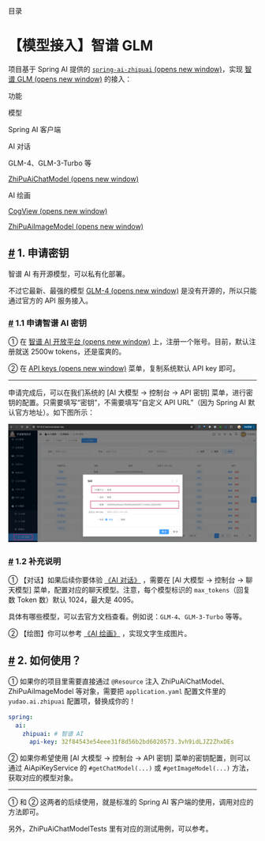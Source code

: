 目录

# 【模型接入】智谱 GLM

项目基于 Spring AI 提供的 [`spring-ai-zhipuai` (opens new window)](https://github.com/spring-projects/spring-ai/tree/main/models/spring-ai-zhipuai)，实现 [智谱 GLM (opens new window)](https://zhipuai.cn/) 的接入：

功能

模型

Spring AI 客户端

AI 对话

GLM-4、GLM-3-Turbo 等

[ZhiPuAiChatModel (opens new window)](https://github.com/spring-projects/spring-ai/blob/main/models/spring-ai-zhipuai/src/main/java/org/springframework/ai/zhipuai/ZhiPuAiChatModel.java)

AI 绘画

[CogView (opens new window)](https://github.com/THUDM/CogView)

[ZhiPuAiImageModel (opens new window)](https://github.com/spring-projects/spring-ai/blob/main/models/spring-ai-zhipuai/src/main/java/org/springframework/ai/zhipuai/ZhiPuAiImageModel.java)

## [#](#_1-申请密钥) 1. 申请密钥

智谱 AI 有开源模型，可以私有化部署。

不过它最新、最强的模型 [GLM-4 (opens new window)](https://zhipuai.cn/news/5) 是没有开源的，所以只能通过官方的 API 服务接入。

### [#](#_1-1-申请智谱-ai-密钥) 1.1 申请智谱 AI 密钥

① 在 [智谱 AI 开放平台 (opens new window)](https://bigmodel.cn/) 上，注册一个账号。目前，默认注册就送 2500w tokens，还是蛮爽的。

② 在 [API keys (opens new window)](https://open.bigmodel.cn/usercenter/apikeys) 菜单，复制系统默认 API key 即可。

* * *

申请完成后，可以在我们系统的 \[AI 大模型 -> 控制台 -> API 密钥\] 菜单，进行密钥的配置。只需要填写“密钥”，不需要填写“自定义 API URL”（因为 Spring AI 默认官方地址）。如下图所示：

![官方的密钥配置](./static/智谱-官方.png)

### [#](#_1-2-补充说明) 1.2 补充说明

① 【对话】如果后续你要体验 [《AI 对话》](/ai/chat/) ，需要在 \[AI 大模型 -> 控制台 -> 聊天模型\] 菜单，配置对应的聊天模型。注意，每个模型标识的 `max_tokens`（回复数 Token 数）默认 1024，最大是 4095。

具体有哪些模型，可以去官方文档查看。例如说：`GLM-4`、`GLM-3-Turbo` 等等。

② 【绘图】你可以参考 [《AI 绘画》](/ai/image/) ，实现文字生成图片。

## [#](#_2-如何使用) 2. 如何使用？

① 如果你的项目里需要直接通过 `@Resource` 注入 ZhiPuAiChatModel、ZhiPuAiImageModel 等对象，需要把 `application.yaml` 配置文件里的 `yudao.ai.zhipuai` 配置项，替换成你的！

```yaml
spring:
  ai:
    zhipuai: # 智谱 AI
      api-key: 32f84543e54eee31f8d56b2bd6020573.3vh9idLJZ2ZhxDEs

```

② 如果你希望使用 \[AI 大模型 -> 控制台 -> API 密钥\] 菜单的密钥配置，则可以通过 AiApiKeyService 的 `#getChatModel(...)` 或 `#getImageModel(...)` 方法，获取对应的模型对象。

* * *

① 和 ② 这两者的后续使用，就是标准的 Spring AI 客户端的使用，调用对应的方法即可。

另外，ZhiPuAiChatModelTests 里有对应的测试用例，可以参考。